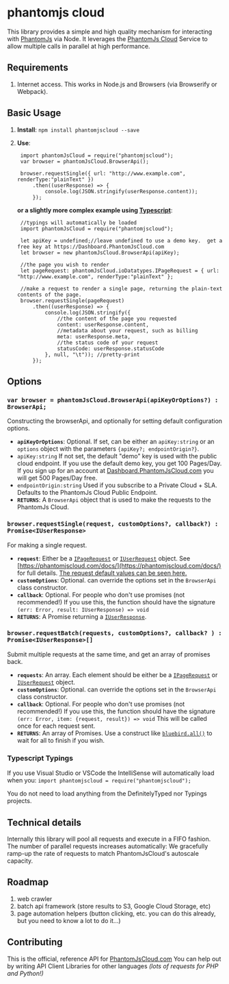 # phantomjs cloud


This library provides a simple and high quality mechanism for interacting with [PhantomJs](http://PhantomJs.org) via Node.  It leverages the [PhantomJs Cloud](https://PhantomJsCloud.com) Service to allow multiple calls in parallel at high performance.



## Requirements
1. Internet access.  This works in Node.js and Browsers (via Browserify or Webpack).
	



## Basic Usage

1. **Install**:  ```npm install phantomjscloud --save```
2. **Use**:

		import phantomJsCloud = require("phantomjscloud");
		var browser = phantomJsCloud.BrowserApi();
		
		browser.requestSingle({ url: "http://www.example.com", renderType:"plainText" })
			.then((userResponse) => {
				console.log(JSON.stringify(userResponse.content));
			});

	**or a slightly more complex example using [Typescript](https://www.typescriptlang.org/)**:

		//typings will automatically be loaded
		import phantomJsCloud = require("phantomjscloud");
		
		let apiKey = undefined;//leave undefined to use a demo key.  get a free key at https://Dashboard.PhantomJsCloud.com
		let browser = new phantomJsCloud.BrowserApi(apiKey);
		
		//the page you wish to render
		let pageRequest: phantomJsCloud.ioDatatypes.IPageRequest = { url: "http://www.example.com", renderType:"plainText" };
		
		//make a request to render a single page, returning the plain-text contents of the page.
		browser.requestSingle(pageRequest)
			.then((userResponse) => {
				console.log(JSON.stringify({
					//the content of the page you requested
					content: userResponse.content,
					//metadata about your request, such as billing
					meta: userResponse.meta,
					//the status code of your request
					statusCode: userResponse.statusCode
				}, null, "\t")); //pretty-print
			});


## Options

### ```var browser = phantomJsCloud.BrowserApi(apiKeyOrOptions?) : BrowserApi;```
Constructing the browserApi, and optionally for setting default configuration options.

- **```apiKeyOrOptions```**: Optional.  If set, can be either an ```apiKey:string``` or an ```options``` object with the parameters ```{apiKey?; endpointOrigin?}```.  
 - ```apiKey:string``` If not set, the default "demo" key is used with the public cloud endpoint. If you use the default demo key, you get 100 Pages/Day.  If you sign up for an account at [Dashboard.PhantomJsCloud.com](https://Dashboard.PhantomJsCloud.com) you will get 500 Pages/Day free.
  - ```endpointOrigin:string``` Used if you subscribe to a Private Cloud + SLA.  Defaults to the PhantomJs Cloud Public Endpoint.
- **```RETURNS```**: A ```BrowserApi``` object that is used to make the requests to the PhantomJs Cloud.

### ```browser.requestSingle(request, customOptions?, callback?) : Promise<IUserResponse>```
For making a single request.

- **```request```**:  Either be a [```IPageRequest```](https://phantomjscloud.com/docs/#_io_datatypes_.ipagerequest) or [```IUserRequest```](https://phantomjscloud.com/docs/index.html#_io_datatypes_.iuserrequest) object.  See  [https://phantomjscloud.com/docs/](https://phantomjscloud.com/docs/) for full details.  [The request default values can be seen here.](https://phantomjscloud.com/examples/helpers/pageRequestDefaults)
- **```customOptions```**: Optional.  can override the options set in the ```BrowserApi``` class constructor.
- **```callback```**:  Optional.  For people who don't use promises (not recommended!)  If you use this, the function should have the signature ```(err: Error, result: IUserResponse) => void```
- **```RETURNS```**: A Promise returning a [```IUserResponse```](https://phantomjscloud.com/docs/index.html#_io_datatypes_.iuserresponse).      


### ```browser.requestBatch(requests, customOptions?, callback? ) : Promise<IUserResponse>[]```
Submit multiple requests at the same time, and get an array of promises back.  

- **```requests```**:  An array.  Each element should be either be a [```IPageRequest```](https://phantomjscloud.com/docs/#_io_datatypes_.ipagerequest) or [```IUserRequest```](https://phantomjscloud.com/docs/index.html#_io_datatypes_.iuserrequest) object.  
- **```customOptions```**: Optional.  can override the options set in the ```BrowserApi``` class constructor.
- **```callback```**:  Optional.  For people who don't use promises (not recommended!)  If you use this, the function should have the signature ```(err: Error, item: {request, result}) => void```  This will be called once for each request sent.
- **```RETURNS```**: An array of Promises.  Use a construct like [```bluebird.all()```](http://bluebirdjs.com/docs/api/promise.all.html) to wait for all to finish if you wish.


### Typescript Typings
If you use Visual Studio or VSCode the IntelliSense will automatically load when you: ```import phantomjscloud = require("phantomjscloud");``` 

You do not need to load anything from the DefinitelyTyped nor Typings projects. 
 

## Technical details

Internally this library will pool all requests and execute in a FIFO fashion.  The number of parallel requests increases automatically:  We gracefully ramp-up the rate of requests to match PhantomJsCloud's autoscale capacity. 

## Roadmap

1. web crawler
2. batch api framework (store results to S3, Google Cloud Storage, etc)
3. page automation helpers (button clicking, etc.   you can do this already, but you need to know a lot to do it...)

## Contributing

This is the official, reference API for [PhantomJsCloud.com](https://PhantomJsCloud.com)  You can help out by writing API Client Libraries for other languages *(lots of requests for PHP and Python!)*
	 